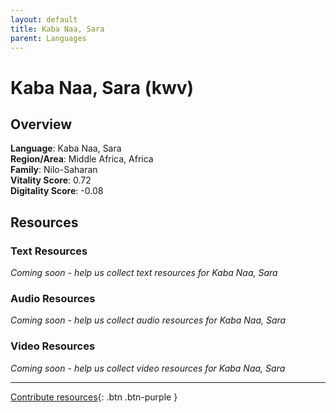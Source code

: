 ```yaml
---
layout: default
title: Kaba Naa, Sara
parent: Languages
---
```


# Kaba Naa, Sara (kwv)

## Overview

**Language**: Kaba Naa, Sara  
**Region/Area**: Middle Africa, Africa  
**Family**: Nilo-Saharan  
**Vitality Score**: 0.72  
**Digitality Score**: -0.08  

## Resources

### Text Resources
*Coming soon - help us collect text resources for Kaba Naa, Sara*

### Audio Resources
*Coming soon - help us collect audio resources for Kaba Naa, Sara*

### Video Resources
*Coming soon - help us collect video resources for Kaba Naa, Sara*

---

[Contribute resources](https://fairtrain.github.io/){: .btn .btn-purple }
